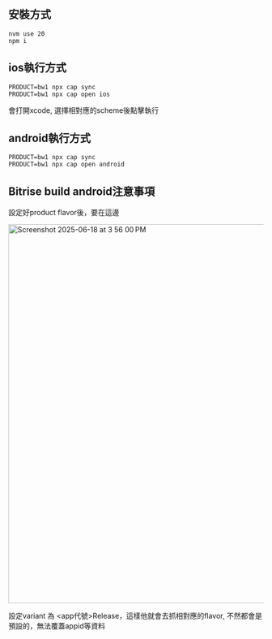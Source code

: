 ## 安裝方式

```
nvm use 20
npm i
```

## ios執行方式

```
PRODUCT=bw1 npx cap sync
PRODUCT=bw1 npx cap open ios
```
會打開xcode, 選擇相對應的scheme後點擊執行

## android執行方式

```
PRODUCT=bw1 npx cap sync
PRODUCT=bw1 npx cap open android
```

## Bitrise build android注意事項

設定好product flavor後，要在這邊

<img width="747" alt="Screenshot 2025-06-18 at 3 56 00 PM" src="https://github.com/user-attachments/assets/6ec99189-e432-4cb7-a48d-ab5f6eeded14" />

設定variant 為 <app代號>Release，這樣他就會去抓相對應的flavor, 不然都會是預設的，無法覆蓋appid等資料
